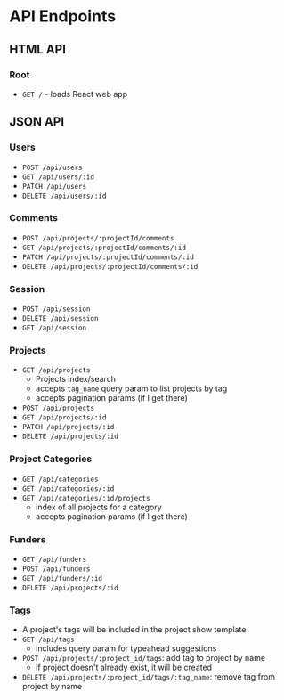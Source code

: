 # API Endpoints

## HTML API

### Root

- `GET /` - loads React web app

## JSON API

### Users

- `POST /api/users`
- `GET /api/users/:id`
- `PATCH /api/users`
- `DELETE /api/users/:id`

### Comments


- `POST /api/projects/:projectId/comments`
- `GET /api/projects/:projectId/comments/:id`
- `PATCH /api/projects/:projectId/comments/:id`
- `DELETE /api/projects/:projectId/comments/:id`

### Session

- `POST /api/session`
- `DELETE /api/session`
- `GET /api/session`

### Projects

- `GET /api/projects`
  - Projects index/search
  - accepts `tag_name` query param to list projects by tag
  - accepts pagination params (if I get there)
- `POST /api/projects`
- `GET /api/projects/:id`
- `PATCH /api/projects/:id`
- `DELETE /api/projects/:id`

### Project Categories

- `GET /api/categories`
- `GET /api/categories/:id`
- `GET /api/categories/:id/projects`
  - index of all projects for a category
  - accepts pagination params (if I get there)

### Funders

- `GET /api/funders`
- `POST /api/funders`
- `GET /api/funders/:id`
- `DELETE /api/projects/:id`

### Tags

- A project's tags will be included in the project show template
- `GET /api/tags`
  - includes query param for typeahead suggestions
- `POST /api/projects/:project_id/tags`: add tag to project by name
  - if project doesn't already exist, it will be created
- `DELETE /api/projects/:project_id/tags/:tag_name`: remove tag from project by
  name
